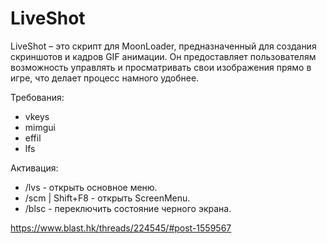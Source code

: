 # LiveShot

LiveShot – это скрипт для MoonLoader, предназначенный для создания скриншотов и кадров GIF анимации. Он предоставляет пользователям возможность управлять и просматривать свои изображения прямо в игре, что делает процесс намного удобнее.

Требования:​
- vkeys
- mimgui
- effil
- lfs

Активация:​
- /lvs - открыть основное меню.
- /scm | Shift+F8 - открыть ScreenMenu.
- /blsc - переключить состояние черного экрана.

https://www.blast.hk/threads/224545/#post-1559567
